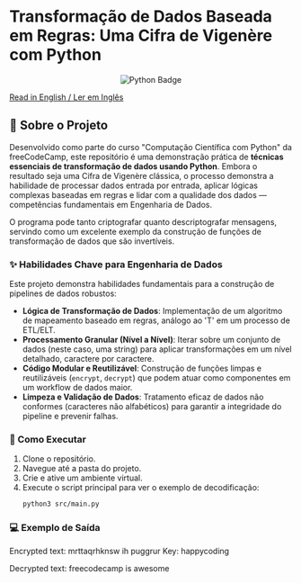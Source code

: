 # Transformação de Dados Baseada em Regras: Uma Cifra de Vigenère com Python

<p align="center">
  <img src="https://img.shields.io/badge/Python-3776AB?style=for-the-badge&logo=python&logoColor=white" alt="Python Badge">
</p>

[Read in English / Ler em Inglês](README.md)

## 📖 Sobre o Projeto

Desenvolvido como parte do curso "Computação Científica com Python" da freeCodeCamp, este repositório é uma demonstração prática de **técnicas essenciais de transformação de dados usando Python**. Embora o resultado seja uma Cifra de Vigenère clássica, o processo demonstra a habilidade de processar dados entrada por entrada, aplicar lógicas complexas baseadas em regras e lidar com a qualidade dos dados — competências fundamentais em Engenharia de Dados.

O programa pode tanto criptografar quanto descriptografar mensagens, servindo como um excelente exemplo da construção de funções de transformação de dados que são invertíveis.

### ✨ Habilidades Chave para Engenharia de Dados

Este projeto demonstra habilidades fundamentais para a construção de pipelines de dados robustos:

- **Lógica de Transformação de Dados**: Implementação de um algoritmo de mapeamento baseado em regras, análogo ao 'T' em um processo de ETL/ELT.
- **Processamento Granular (Nível a Nível)**: Iterar sobre um conjunto de dados (neste caso, uma string) para aplicar transformações em um nível detalhado, caractere por caractere.
- **Código Modular e Reutilizável**: Construção de funções limpas e reutilizáveis (`encrypt`, `decrypt`) que podem atuar como componentes em um workflow de dados maior.
- **Limpeza e Validação de Dados**: Tratamento eficaz de dados não conformes (caracteres não alfabéticos) para garantir a integridade do pipeline e prevenir falhas.

### 🚀 Como Executar

1.  Clone o repositório.
2.  Navegue até a pasta do projeto.
3.  Crie e ative um ambiente virtual.
4.  Execute o script principal para ver o exemplo de decodificação:
    ```bash
    python3 src/main.py
    ```

### 💻 Exemplo de Saída

Encrypted text: mrttaqrhknsw ih puggrur
Key: happycoding

Decrypted text: freecodecamp is awesome